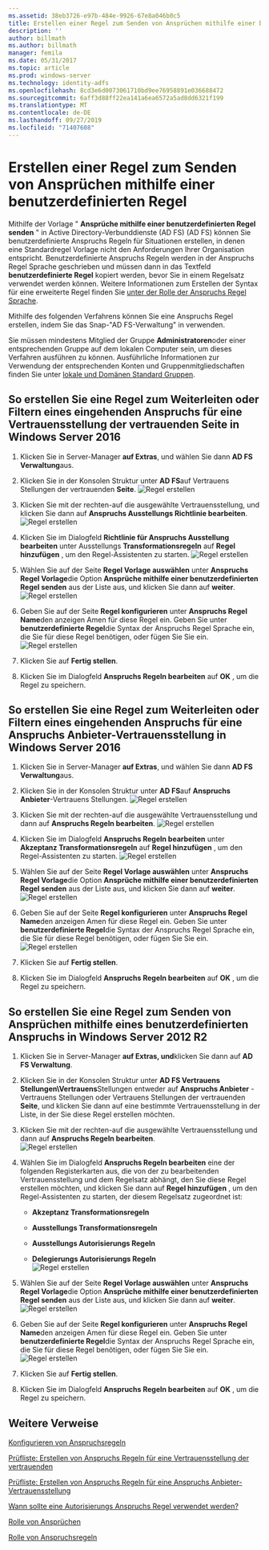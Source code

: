 ```yaml
---
ms.assetid: 38eb3726-e97b-484e-9926-67e8a046b0c5
title: Erstellen einer Regel zum Senden von Ansprüchen mithilfe einer benutzerdefinierten Regel
description: ''
author: billmath
ms.author: billmath
manager: femila
ms.date: 05/31/2017
ms.topic: article
ms.prod: windows-server
ms.technology: identity-adfs
ms.openlocfilehash: 8cd3e6d0073061710bd9ee76958891e036688472
ms.sourcegitcommit: 6aff3d88ff22ea141a6ea6572a5ad8dd6321f199
ms.translationtype: MT
ms.contentlocale: de-DE
ms.lasthandoff: 09/27/2019
ms.locfileid: "71407608"
---
```

# <a name="create-a-rule-to-send-claims-using-a-custom-rule"></a>Erstellen einer Regel zum Senden von Ansprüchen mithilfe einer benutzerdefinierten Regel


Mithilfe der Vorlage " **Ansprüche mithilfe einer benutzerdefinierten Regel senden** " in Active Directory-Verbunddienste (AD FS) (AD FS) können Sie benutzerdefinierte Anspruchs Regeln für Situationen erstellen, in denen eine Standardregel Vorlage nicht den Anforderungen Ihrer Organisation entspricht. Benutzerdefinierte Anspruchs Regeln werden in der Anspruchs Regel Sprache geschrieben und müssen dann in das Textfeld **benutzerdefinierte Regel** kopiert werden, bevor Sie in einem Regelsatz verwendet werden können. Weitere Informationen zum Erstellen der Syntax für eine erweiterte Regel finden Sie [unter der Rolle der Anspruchs Regel Sprache](../../ad-fs/technical-reference/The-Role-of-the-Claim-Rule-Language.md).  
  
Mithilfe des folgenden Verfahrens können Sie eine Anspruchs Regel erstellen, indem Sie das Snap\-"AD FS-Verwaltung" in verwenden.  
  
Sie müssen mindestens Mitglied der Gruppe **Administratoren**oder einer entsprechenden Gruppe auf dem lokalen Computer sein, um dieses Verfahren ausführen zu können.  Ausführliche Informationen zur Verwendung der entsprechenden Konten und Gruppenmitgliedschaften finden Sie unter [lokale und Domänen Standard Gruppen](https://go.microsoft.com/fwlink/?LinkId=83477).



## <a name="to-create-a-rule-to-pass-through-or-filter-an-incoming-claim-on-a-relying-party-trust-in-windows-server-2016"></a>So erstellen Sie eine Regel zum Weiterleiten oder Filtern eines eingehenden Anspruchs für eine Vertrauensstellung der vertrauenden Seite in Windows Server 2016 

1.  Klicken Sie in Server-Manager **auf Extras**, und wählen Sie dann **AD FS Verwaltung**aus.  
  
2.  Klicken Sie in der Konsolen Struktur unter **AD FS**auf Vertrauens Stellungen der vertrauenden **Seite**. 
![Regel erstellen](media/Create-a-Rule-to-Pass-Through-or-Filter-an-Incoming-Claim/claimrule9.PNG)  
  
3.  Klicken Sie mit der rechten\-auf die ausgewählte Vertrauensstellung, und klicken Sie dann auf **Anspruchs Ausstellungs Richtlinie bearbeiten**.
![Regel erstellen](media/Create-a-Rule-to-Pass-Through-or-Filter-an-Incoming-Claim/claimrule10.PNG)   
  
4.  Klicken Sie im Dialogfeld **Richtlinie für Anspruchs Ausstellung bearbeiten** unter Ausstellungs **Transformationsregeln** auf **Regel hinzufügen** , um den Regel-Assistenten zu starten. 
![Regel erstellen](media/Create-a-Rule-to-Pass-Through-or-Filter-an-Incoming-Claim/claimrule11.PNG)    

5.  Wählen Sie auf der Seite **Regel Vorlage auswählen** unter **Anspruchs Regel Vorlage**die Option **Ansprüche mithilfe einer benutzerdefinierten Regel senden** aus der Liste aus, und klicken Sie dann auf **weiter**.  
![Regel erstellen](media/Create-a-Rule-to-Send-Claims-Using-a-Custom-Rule/custom3.PNG)   
  
6.  Geben Sie auf der Seite **Regel konfigurieren** unter **Anspruchs Regel Name**den anzeigen Amen für diese Regel ein. Geben Sie unter **benutzerdefinierte Regel**die Syntax der Anspruchs Regel Sprache ein, die Sie für diese Regel benötigen, oder fügen Sie Sie ein.  
![Regel erstellen](media/Create-a-Rule-to-Send-Claims-Using-a-Custom-Rule/custom4.PNG)     

7.  Klicken Sie auf **Fertig stellen**.  
  
8.  Klicken Sie im Dialogfeld **Anspruchs Regeln bearbeiten** auf **OK** , um die Regel zu speichern.   
  
## <a name="to-create-a-rule-to-pass-through-or-filter-an-incoming-claim-on-a-claims-provider-trust-in-windows-server-2016"></a>So erstellen Sie eine Regel zum Weiterleiten oder Filtern eines eingehenden Anspruchs für eine Anspruchs Anbieter-Vertrauensstellung in Windows Server 2016 
  
1.  Klicken Sie in Server-Manager **auf Extras**, und wählen Sie dann **AD FS Verwaltung**aus.  
  
2.  Klicken Sie in der Konsolen Struktur unter **AD FS**auf **Anspruchs Anbieter**-Vertrauens Stellungen. 
![Regel erstellen](media/Create-a-Rule-to-Pass-Through-or-Filter-an-Incoming-Claim/claimrule1.PNG)  
  
3.  Klicken Sie mit der rechten\-auf die ausgewählte Vertrauensstellung und dann auf **Anspruchs Regeln bearbeiten**.
![Regel erstellen](media/Create-a-Rule-to-Pass-Through-or-Filter-an-Incoming-Claim/claimrule2.PNG)   
  
4.  Klicken Sie im Dialogfeld **Anspruchs Regeln bearbeiten** unter **Akzeptanz Transformationsregeln** auf **Regel hinzufügen** , um den Regel-Assistenten zu starten.
![Regel erstellen](media/Create-a-Rule-to-Pass-Through-or-Filter-an-Incoming-Claim/claimrule3.PNG)    

5.  Wählen Sie auf der Seite **Regel Vorlage auswählen** unter **Anspruchs Regel Vorlage**die Option **Ansprüche mithilfe einer benutzerdefinierten Regel senden** aus der Liste aus, und klicken Sie dann auf **weiter**.  
![Regel erstellen](media/Create-a-Rule-to-Send-Claims-Using-a-Custom-Rule/custom3.PNG)   
  
6.  Geben Sie auf der Seite **Regel konfigurieren** unter **Anspruchs Regel Name**den anzeigen Amen für diese Regel ein. Geben Sie unter **benutzerdefinierte Regel**die Syntax der Anspruchs Regel Sprache ein, die Sie für diese Regel benötigen, oder fügen Sie Sie ein.  
![Regel erstellen](media/Create-a-Rule-to-Send-Claims-Using-a-Custom-Rule/custom4.PNG)     

7.  Klicken Sie auf **Fertig stellen**.  
  
8.  Klicken Sie im Dialogfeld **Anspruchs Regeln bearbeiten** auf **OK** , um die Regel zu speichern.   

















   
  
## <a name="to-create-a-rule-to-send-claims-by-using-a-custom-claim-in-windows-server-2012-r2"></a>So erstellen Sie eine Regel zum Senden von Ansprüchen mithilfe eines benutzerdefinierten Anspruchs in Windows Server 2012 R2 
  
1.  Klicken Sie in Server-Manager **auf Extras, und**klicken Sie dann auf **AD FS Verwaltung**.  
  
2.  Klicken Sie in der Konsolen Struktur unter **AD FS Vertrauens Stellungen\\Vertrauens**Stellungen entweder auf **Anspruchs Anbieter** -Vertrauens Stellungen oder Vertrauens Stellungen der vertrauenden **Seite**, und klicken Sie dann auf eine bestimmte Vertrauensstellung in der Liste, in der Sie diese Regel erstellen möchten.  
  
3.  Klicken Sie mit der rechten\-auf die ausgewählte Vertrauensstellung und dann auf **Anspruchs Regeln bearbeiten**.  
![Regel erstellen](media/Create-a-Rule-to-Pass-Through-or-Filter-an-Incoming-Claim/claimrule6.PNG) 
  
4.  Wählen Sie im Dialogfeld **Anspruchs Regeln bearbeiten** eine der folgenden Registerkarten aus, die von der zu bearbeitenden Vertrauensstellung und dem Regelsatz abhängt, den Sie diese Regel erstellen möchten, und klicken Sie dann auf **Regel hinzufügen** , um den Regel-Assistenten zu starten, der diesem Regelsatz zugeordnet ist:  
  
    -   **Akzeptanz Transformationsregeln**  
  
    -   **Ausstellungs Transformationsregeln**  
  
    -   **Ausstellungs Autorisierungs Regeln**  
  
    -   **Delegierungs Autorisierungs Regeln**  
![Regel erstellen](media/Create-a-Rule-to-Permit-All-Users/permitall5.PNG)
  
5.  Wählen Sie auf der Seite **Regel Vorlage auswählen** unter **Anspruchs Regel Vorlage**die Option **Ansprüche mithilfe einer benutzerdefinierten Regel senden** aus der Liste aus, und klicken Sie dann auf **weiter**.  
![Regel erstellen](media/Create-a-Rule-to-Send-Claims-Using-a-Custom-Rule/custom1.PNG)   
  
6.  Geben Sie auf der Seite **Regel konfigurieren** unter **Anspruchs Regel Name**den anzeigen Amen für diese Regel ein. Geben Sie unter **benutzerdefinierte Regel**die Syntax der Anspruchs Regel Sprache ein, die Sie für diese Regel benötigen, oder fügen Sie Sie ein.  
![Regel erstellen](media/Create-a-Rule-to-Send-Claims-Using-a-Custom-Rule/custom2.PNG)     

7.  Klicken Sie auf **Fertig stellen**.  
  
8.  Klicken Sie im Dialogfeld **Anspruchs Regeln bearbeiten** auf **OK** , um die Regel zu speichern.  

## <a name="additional-references"></a>Weitere Verweise 
[Konfigurieren von Anspruchsregeln](Configure-Claim-Rules.md)  
 
[Prüfliste: Erstellen von Anspruchs Regeln für eine Vertrauensstellung der vertrauenden](https://technet.microsoft.com/library/ee913578.aspx)  

[Prüfliste: Erstellen von Anspruchs Regeln für eine Anspruchs Anbieter-Vertrauensstellung](https://technet.microsoft.com/library/ee913564.aspx)  
  
[Wann sollte eine Autorisierungs Anspruchs Regel verwendet werden?](../../ad-fs/technical-reference/When-to-Use-an-Authorization-Claim-Rule.md)  

[Rolle von Ansprüchen](../../ad-fs/technical-reference/The-Role-of-Claims.md)  
  
[Rolle von Anspruchsregeln](../../ad-fs/technical-reference/The-Role-of-Claim-Rules.md) 
